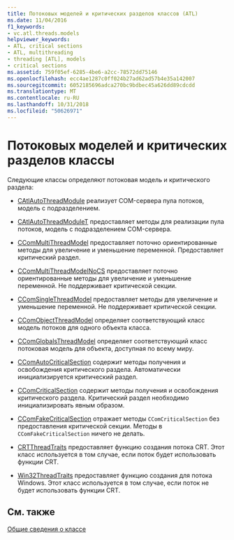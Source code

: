 ```yaml
---
title: Потоковых моделей и критических разделов классов (ATL)
ms.date: 11/04/2016
f1_keywords:
- vc.atl.threads.models
helpviewer_keywords:
- ATL, critical sections
- ATL, multithreading
- threading [ATL], models
- critical sections
ms.assetid: 759f05ef-6285-4be6-a2cc-78572dd75146
ms.openlocfilehash: ecc4ae1287c0ff024b27ad62ad57b4e35a142007
ms.sourcegitcommit: 6052185696adca270bc9bdbec45a626dd89cdcdd
ms.translationtype: MT
ms.contentlocale: ru-RU
ms.lasthandoff: 10/31/2018
ms.locfileid: "50626971"
---
```

# <a name="threading-models-and-critical-sections-classes"></a>Потоковых моделей и критических разделов классы

Следующие классы определяют потоковая модель и критического раздела:

- [CAtlAutoThreadModule](../atl/reference/catlautothreadmodule-class.md) реализует COM-сервера пула потоков, модель с подразделением.

- [CAtlAutoThreadModuleT](../atl/reference/catlautothreadmodulet-class.md) предоставляет методы для реализации пула потоков, модель с подразделением COM-сервера.

- [CComMultiThreadModel](../atl/reference/ccommultithreadmodel-class.md) предоставляет поточно ориентированные методы для увеличение и уменьшение переменной. Предоставляет критический раздел.

- [CComMultiThreadModelNoCS](../atl/reference/ccommultithreadmodelnocs-class.md) предоставляет поточно ориентированные методы для увеличение и уменьшение переменной. Не поддерживает критической секции.

- [CComSingleThreadModel](../atl/reference/ccomsinglethreadmodel-class.md) предоставляет методы для увеличение и уменьшение переменной. Не поддерживает критической секции.

- [CComObjectThreadModel](../atl/reference/atl-typedefs.md#ccomobjectthreadmodel) определяет соответствующий класс модель потоков для одного объекта класса.

- [CComGlobalsThreadModel](../atl/reference/atl-typedefs.md#ccomglobalsthreadmodel) определяет соответствующий класс потоковая модель для объекта, доступная по всему миру.

- [CComAutoCriticalSection](../atl/reference/ccomautocriticalsection-class.md) содержит методы получения и освобождения критического раздела. Автоматически инициализируется критический раздел.

- [CComCriticalSection](../atl/reference/ccomcriticalsection-class.md) содержит методы получения и освобождения критического раздела. Критический раздел необходимо инициализировать явным образом.

- [CComFakeCriticalSection](../atl/reference/ccomfakecriticalsection-class.md) отражает методы `CComCriticalSection` без предоставления критической секции. Методы в `CComFakeCriticalSection` ничего не делать.

- [CRTThreadTraits](../atl/reference/crtthreadtraits-class.md) предоставляет функцию создания потока CRT. Этот класс используется в том случае, если поток будет использовать функции CRT.

- [Win32ThreadTraits](../atl/reference/win32threadtraits-class.md) предоставляет функцию создания для потока Windows. Этот класс используется в том случае, если поток не будет использовать функции CRT.

## <a name="see-also"></a>См. также

[Общие сведения о классе](../atl/atl-class-overview.md)

